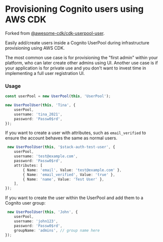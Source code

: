 # Provisioning Cognito users using AWS CDK

Forked from [@awesome-cdk/cdk-userpool-user](https://github.com/awesome-cdk/cdk-userpool-user/).

Easily add/create users inside a Cognito UserPool during infrastructure provisioning using AWS CDK.

The most common use case is for provisioning the "first admin" within your platform, who can later create other admins
using UI. Another use case is if your application is for private use and you don't want to invest time in implementing a
full user registration UI.

### Usage

```typescript
const userPool = new UserPool(this, 'UserPool');

new UserPoolUser(this, 'Tina', {
    userPool,
    username: 'tina_2021',
    password: 'Passw0$rd',
});
```

If you want to create a user with attributes, such as `email_verified` to ensure the account behaves the same as normal users.

```typescript
 new UserPoolUser(this, '$stack-auth-test-user', {
    userPool,
    username: 'test@example.com',
    password: 'Passw0$rd',
    attributes: [
        { Name: 'email', Value: 'test@example.com' },
        { Name: 'email_verified', Value: 'true' },
        { Name: 'name', Value: 'Test User' },
    ],
});
```

If you want to create the user within the UserPool and add them to a Cognito user group:

```typescript
 new UserPoolUser(this, 'John', {
    userPool,
    username: 'john123',
    password: 'Passw0$rd',
    groupName: 'admins', // group name here
});
```
